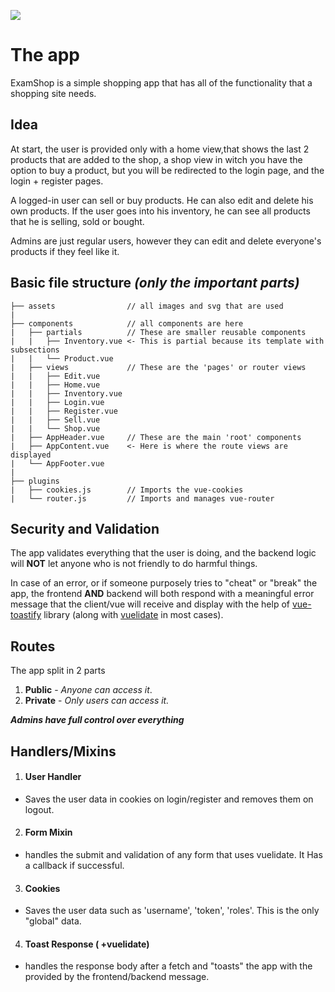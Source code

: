 ![](https://i.imgur.com/YcXf41f.png)
# The app

ExamShop is a simple shopping app that has all of the functionality that a shopping site needs.

## [](https://github.com/StiliyanKushev/examShopAngular#idea)Idea

At start, the user is provided only with a home view,that shows the last 2 products that are added to the shop, a shop view in witch you have the option to buy a product, but you will be redirected to the login page, and the login + register pages.

A logged-in user can sell or buy products. He can also edit and delete his own products. If the user goes into his inventory, he can see all products that he is selling, sold or bought.

Admins are just regular users, however they can edit and delete everyone's products if they feel like it.

## Basic file structure *(only the important parts)*

```
├── assets				  // all images and svg that are used	   
|
├── components			  // all components are here
|   ├── partials          // These are smaller reusable components	
|   |   ├── Inventory.vue <- This is partial because its template with subsections
|   |   └── Product.vue			
|   ├── views		      // These are the 'pages' or router views
|   |   ├── Edit.vue	
|   |   ├── Home.vue	
|   |   ├── Inventory.vue	
|   |   ├── Login.vue	
|   |   ├── Register.vue	
|   |   ├── Sell.vue	
|   |   └── Shop.vue	
|   ├── AppHeader.vue     // These are the main 'root' components
|   ├── AppContent.vue	  <- Here is where the route views are displayed 
|   └── AppFooter.vue
|
├── plugins		     
|   ├── cookies.js		  // Imports the vue-cookies
|   └── router.js		  // Imports and manages vue-router
```
## Security and Validation

The app validates everything that the user is doing, and the backend logic will  **NOT**  let anyone who is not friendly to do harmful things.

In case of an error, or if someone purposely tries to "cheat" or "break" the app, the frontend **AND** backend will both respond with a meaningful error message that the client/vue will receive and display with the help of  [vue-toastify]([https://www.npmjs.com/package/vue-toastify](https://www.npmjs.com/package/vue-toastify))  library (along with [vuelidate]([[https://vuelidate.js.org/#sub-basic-usage](https://vuelidate.js.org/#sub-basic-usage)]) in most cases).

## Routes

The app split in 2 parts

1.  **Public**  -  _Anyone can access it_.
2.  **Private**  -  _Only users can access it._

***Admins have full control over everything***

## [](https://github.com/StiliyanKushev/examShopAngular#services)Handlers/Mixins

1.  #### User Handler
    

-   Saves the user data in cookies on login/register and removes them on logout.

2.  #### Form Mixin
    

-   handles the submit and validation of any form that uses vuelidate. It Has a callback if successful.

3.  #### Cookies
    

-   Saves the user data such as 'username', 'token', 'roles'. This is the only "global" data.

4.  #### Toast Response ( +vuelidate)
    

-   handles the response body after a fetch and "toasts" the app with the provided by the frontend/backend message.